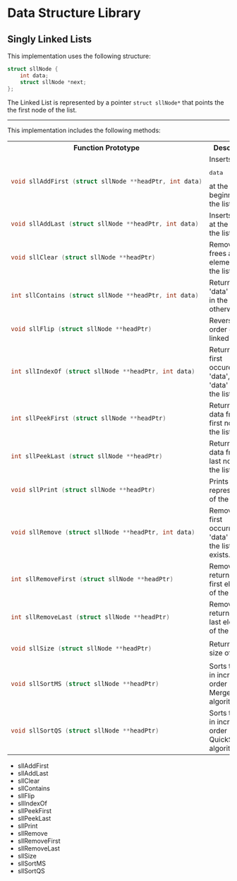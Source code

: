# Data Structure Library 

## Singly Linked Lists
This implementation uses the following structure:
```c
struct sllNode {
	int data;
	struct sllNode *next;
};
```
The Linked List is represented by a pointer `struct sllNode*` that points the the first node of the list. 

---
This implementation includes the following methods:

<table style="width:100%">
<colgroup>
<col style="width:50%">
</colgroup>

<tr>
<th>Function Prototype</th>
<th>Description</th>
</tr>

<tr>
<td>

```c
void sllAddFirst (struct sllNode **headPtr, int data)
```
</td>
<td>Inserts <pre lang="c">data</pre> at the beginning of the list.</td>
</tr>

<tr>
<td>

```c
void sllAddLast (struct sllNode **headPtr, int data)
```
</td>
<td>Inserts 'data' at the end of the list.</td>
</tr>

<tr>
<td>

```c
void sllClear (struct sllNode **headPtr)
```
</td>
<td>Removes & frees all elements from the list.</td>
</tr>

<tr>
<td>

```c
int sllContains (struct sllNode **headPtr, int data)
```
</td>
<td>Returns 1 if 'data' is found in the list, 0 otherwise.</td>
</tr>

<tr>
<td>

```c
void sllFlip (struct sllNode **headPtr)
```
</td>
<td>Reverses the order of the linked list.</td>
</tr>

<tr>
<td>

```c
int sllIndexOf (struct sllNode **headPtr, int data)
```
</td>
<td>Returns the first occurence of 'data', or -1 if 'data' is not in the list.</td>
</tr>

<tr>
<td>

```c
int sllPeekFirst (struct sllNode **headPtr)
```
</td>
<td>Returns the data from the first node in the list.</td>
</tr>

<tr>
<td>

```c
int sllPeekLast (struct sllNode **headPtr)
```
</td>
<td>Returns the data from the last node in the list.</td>
</tr>

<tr>
<td>

```c
void sllPrint (struct sllNode **headPtr)
```
</td>
<td>Prints a string representation of the list.</td>
</tr>

<tr>
<td>

```c
void sllRemove (struct sllNode **headPtr, int data)
```
</td>
<td>Removes the first occurrence of 'data' from the list, if it exists.</td>
</tr>

<tr>
<td>

```c
int sllRemoveFirst (struct sllNode **headPtr)
```
</td>
<td>Removes and returns the first element of the list.</td>
</tr>

<tr>
<td>

```c
int sllRemoveLast (struct sllNode **headPtr)
```
</td>
<td>Removes and returns the last element of the list.</td>
</tr>

<tr>
<td>

```c
void sllSize (struct sllNode **headPtr)
```
</td>
<td>Returns the size of the list.</td>
</tr>

<tr>
<td>

```c
void sllSortMS (struct sllNode **headPtr)
```
</td>
<td>Sorts the list in increasing order using MergeSort algorithm.</td>
</tr>

<tr>
<td>

```c
void sllSortQS (struct sllNode **headPtr)
```
</td>
<td>Sorts the list in increasing order using QuickSort algorithm.</td>
</tr>

</table>

* sllAddFirst
* sllAddLast
* sllClear
* sllContains
* sllFlip
* sllIndexOf
* sllPeekFirst
* sllPeekLast
* sllPrint
* sllRemove
* sllRemoveFirst
* sllRemoveLast
* sllSize
* sllSortMS
* sllSortQS
